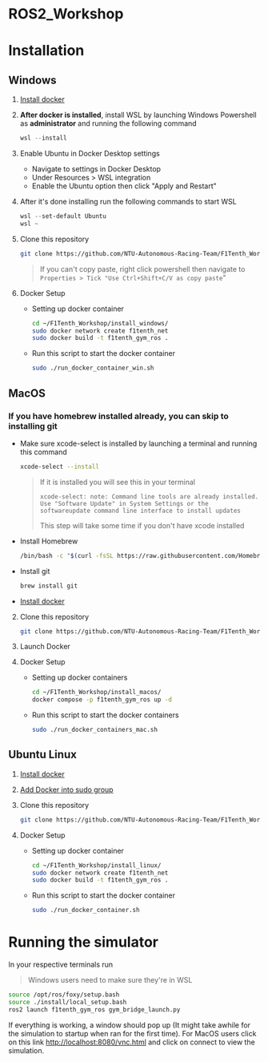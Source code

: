 # ROS2_Workshop
  
# Installation

## Windows

1. [Install docker](https://desktop.docker.com/win/main/amd64/Docker%20Desktop%20Installer.exe)
3. **After docker is installed**, install WSL by launching Windows Powershell as **administrator** and running the following command
   
    ```powershell
    wsl --install
    ```
    
4. Enable Ubuntu in Docker Desktop settings
    - Navigate to settings in Docker Desktop
    - Under Resources > WSL integration
    - Enable the Ubuntu option then click "Apply and Restart"
  
5. After it's done installing run the following commands to start WSL

   ```powershell
   wsl --set-default Ubuntu
   wsl ~
   ```
6. Clone this repository
   ```sh
   git clone https://github.com/NTU-Autonomous-Racing-Team/F1Tenth_Workshop.git ~/F1Tenth_Workshop/
   ```
   > If you can't copy paste, right click powershell then navigate to `Properties > Tick "Use Ctrl+Shift+C/V as copy paste`"
8. Docker Setup
    - Setting up docker container
      
      ```sh
      cd ~/F1Tenth_Workshop/install_windows/
      sudo docker network create f1tenth_net
      sudo docker build -t f1tenth_gym_ros .
      ```

    - Run this script to start the docker container
      ```sh
      sudo ./run_docker_container_win.sh
      ```
      
## MacOS

### **If you have homebrew installed already, you can skip to installing git**
   - Make sure xcode-select is installed by launching a terminal and running this command
     ```sh
     xcode-select --install
     ```
     > If it is installed you will see this in your terminal
     >
     > `xcode-select: note: Command line tools are already installed. Use "Software Update" in System Settings or the softwareupdate command line interface to install updates`
     > 
     > This step will take some time if you don't have xcode installed
   - Install Homebrew
     ```sh
     /bin/bash -c "$(curl -fsSL https://raw.githubusercontent.com/Homebrew/install/HEAD/install.sh)"
     ```
   - Install git
   
     ```sh
     brew install git
     ```
   - [Install docker](https://docs.docker.com/desktop/install/mac-install/)
2.  Clone this repository
   
     ```sh
     git clone https://github.com/NTU-Autonomous-Racing-Team/F1Tenth_Workshop.git ~/F1Tenth_Workshop/
     ```
3. Launch Docker
4. Docker Setup
    - Setting up docker containers
      ```sh
      cd ~/F1Tenth_Workshop/install_macos/
      docker compose -p f1tenth_gym_ros up -d
      ```
    
    - Run this script to start the docker containers
      ```sh
      sudo ./run_docker_containers_mac.sh
      ```
      
## Ubuntu Linux

1. [Install docker](https://docs.docker.com/engine/install/ubuntu/)
2. [Add Docker into sudo group ](https://docs.docker.com/engine/install/linux-postinstall/)
3. Clone this repository
   
    ```sh
    git clone https://github.com/NTU-Autonomous-Racing-Team/F1Tenth_Workshop.git ~/F1Tenth_Workshop/
    ```
    
5. Docker Setup
    - Setting up docker container      
      ```sh
      cd ~/F1Tenth_Workshop/install_linux/
      sudo docker network create f1tenth_net
      sudo docker build -t f1tenth_gym_ros .
      ```

    - Run this script to start the docker container
      ```sh
      sudo ./run_docker_container.sh
      ```

# Running the simulator

In your respective terminals run 
> Windows users need to make sure they're in WSL
```sh
source /opt/ros/foxy/setup.bash
source ./install/local_setup.bash
ros2 launch f1tenth_gym_ros gym_bridge_launch.py
```
If everything is working, a window should pop up (It might take awhile for the simulation to startup when ran for the first time). For MacOS users click on this link [http://localhost:8080/vnc.html](http://localhost:8080/vnc.html) and click on connect to view the simulation.
